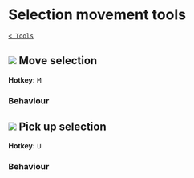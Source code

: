 # Selection movement tools

[`< Tools`](./tools.md)

## ![](https://raw.githubusercontent.com/jbunke/stipple-effect/master/res/icons/move_selection.png) Move selection

**Hotkey:** <kbd>M</kbd>

### Behaviour

<!-- TODO -->

## ![](https://raw.githubusercontent.com/jbunke/stipple-effect/master/res/icons/pick_up_selection.png) Pick up selection

**Hotkey:** <kbd>U</kbd>

### Behaviour

<!-- TODO -->
